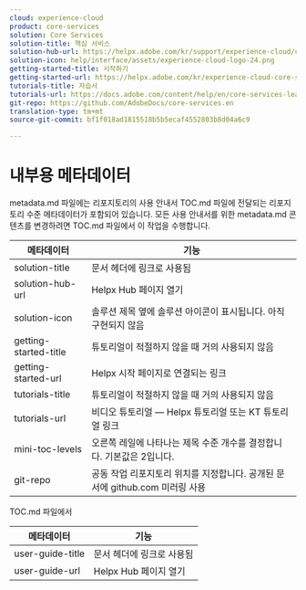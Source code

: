 ```yaml
---
cloud: experience-cloud
product: core-services
solution: Core Services
solution-title: 핵심 서비스
solution-hub-url: https://helpx.adobe.com/kr/support/experience-cloud/core-services.html
solution-icon: help/interface/assets/experience-cloud-logo-24.png
getting-started-title: 시작하기
getting-started-url: https://helpx.adobe.com/kr/experience-cloud-core-services/get-started.html
tutorials-title: 자습서
tutorials-url: https://docs.adobe.com/content/help/en/core-services-learn/tutorials/overview.html
git-repo: https://github.com/AdobeDocs/core-services.en
translation-type: tm+mt
source-git-commit: bf1f018ad1815518b5b5ecaf4552803b8d04a6c9

---
```



# 내부용 메타데이터

metadata.md 파일에는 리포지토리의 사용 안내서 TOC.md 파일에 전달되는 리포지토리 수준 메타데이터가 포함되어 있습니다. 모든 사용 안내서를 위한 metadata.md 콘텐츠를 변경하려면 TOC.md 파일에서 이 작업을 수행합니다.

| 메타데이터 | 기능 |
|--- |--- |
| solution-title | 문서 헤더에 링크로 사용됨 |
| solution-hub-url | Helpx Hub 페이지 열기 |
| solution-icon | 솔루션 제목 옆에 솔루션 아이콘이 표시됩니다. 아직 구현되지 않음 |
| getting-started-title | 튜토리얼이 적절하지 않을 때 거의 사용되지 않음 |
| getting-started-url | Helpx 시작 페이지로 연결되는 링크 |
| tutorials-title | 튜토리얼이 적절하지 않을 때 거의 사용되지 않음 |
| tutorials-url | 비디오 튜토리얼 — Helpx 튜토리얼 또는 KT 튜토리얼 링크 |
| mini-toc-levels | 오른쪽 레일에 나타나는 제목 수준 개수를 결정합니다. 기본값은 2입니다. |
| git-repo | 공동 작업 리포지토리 위치를 지정합니다. 공개된 문서에 github.com 미러링 사용 |

TOC.md 파일에서

| 메타데이터 | 기능 |
|--- |--- |
| user-guide-title | 문서 헤더에 링크로 사용됨 |
| user-guide-url | Helpx Hub 페이지 열기 |
